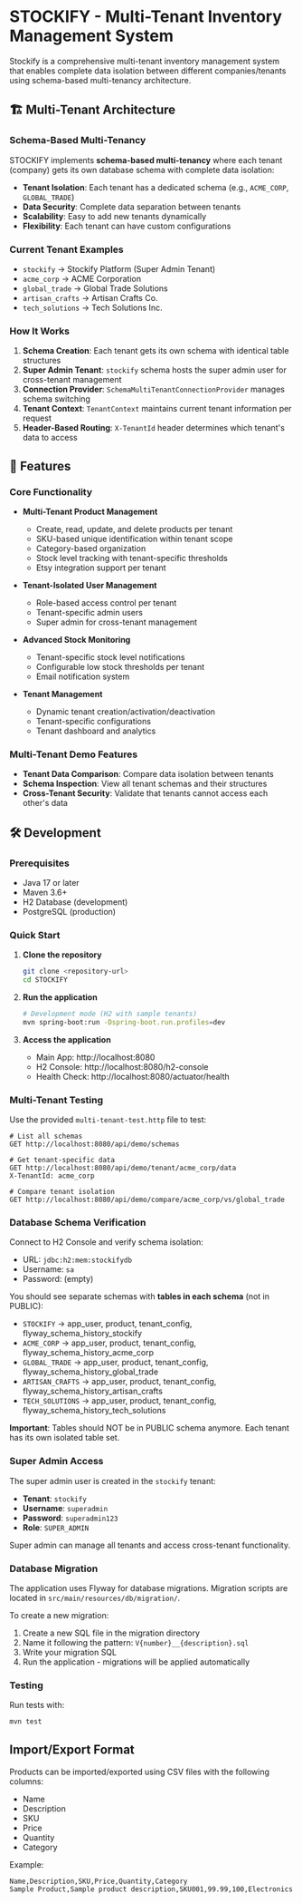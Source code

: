 # STOCKIFY - Multi-Tenant Inventory Management System

Stockify is a comprehensive multi-tenant inventory management system that enables complete data isolation between different companies/tenants using schema-based multi-tenancy architecture.

## 🏗️ Multi-Tenant Architecture

### Schema-Based Multi-Tenancy
STOCKIFY implements **schema-based multi-tenancy** where each tenant (company) gets its own database schema with complete data isolation:

- **Tenant Isolation**: Each tenant has a dedicated schema (e.g., `ACME_CORP`, `GLOBAL_TRADE`)
- **Data Security**: Complete data separation between tenants
- **Scalability**: Easy to add new tenants dynamically
- **Flexibility**: Each tenant can have custom configurations

### Current Tenant Examples
- `stockify` → Stockify Platform (Super Admin Tenant)
- `acme_corp` → ACME Corporation
- `global_trade` → Global Trade Solutions  
- `artisan_crafts` → Artisan Crafts Co.
- `tech_solutions` → Tech Solutions Inc.

### How It Works
1. **Schema Creation**: Each tenant gets its own schema with identical table structures
2. **Super Admin Tenant**: `stockify` schema hosts the super admin user for cross-tenant management
3. **Connection Provider**: `SchemaMultiTenantConnectionProvider` manages schema switching
4. **Tenant Context**: `TenantContext` maintains current tenant information per request
5. **Header-Based Routing**: `X-TenantId` header determines which tenant's data to access

## 🚀 Features

### Core Functionality
- **Multi-Tenant Product Management**
  - Create, read, update, and delete products per tenant
  - SKU-based unique identification within tenant scope
  - Category-based organization
  - Stock level tracking with tenant-specific thresholds
  - Etsy integration support per tenant

- **Tenant-Isolated User Management**
  - Role-based access control per tenant
  - Tenant-specific admin users
  - Super admin for cross-tenant management

- **Advanced Stock Monitoring**
  - Tenant-specific stock level notifications
  - Configurable low stock thresholds per tenant
  - Email notification system

- **Tenant Management**
  - Dynamic tenant creation/activation/deactivation
  - Tenant-specific configurations
  - Tenant dashboard and analytics

### Multi-Tenant Demo Features
- **Tenant Data Comparison**: Compare data isolation between tenants
- **Schema Inspection**: View all tenant schemas and their structures
- **Cross-Tenant Security**: Validate that tenants cannot access each other's data

## 🛠️ Development

### Prerequisites
- Java 17 or later
- Maven 3.6+
- H2 Database (development) 
- PostgreSQL (production)

### Quick Start

1. **Clone the repository**
   ```bash
   git clone <repository-url>
   cd STOCKIFY
   ```

2. **Run the application**
   ```bash
   # Development mode (H2 with sample tenants)
   mvn spring-boot:run -Dspring-boot.run.profiles=dev
   ```

3. **Access the application**
   - Main App: http://localhost:8080
   - H2 Console: http://localhost:8080/h2-console
   - Health Check: http://localhost:8080/actuator/health

### Multi-Tenant Testing

Use the provided `multi-tenant-test.http` file to test:

```http
# List all schemas
GET http://localhost:8080/api/demo/schemas

# Get tenant-specific data
GET http://localhost:8080/api/demo/tenant/acme_corp/data
X-TenantId: acme_corp

# Compare tenant isolation
GET http://localhost:8080/api/demo/compare/acme_corp/vs/global_trade
```

### Database Schema Verification

Connect to H2 Console and verify schema isolation:
- URL: `jdbc:h2:mem:stockifydb`
- Username: `sa` 
- Password: (empty)

You should see separate schemas with **tables in each schema** (not in PUBLIC):
- `STOCKIFY` → app_user, product, tenant_config, flyway_schema_history_stockify
- `ACME_CORP` → app_user, product, tenant_config, flyway_schema_history_acme_corp
- `GLOBAL_TRADE` → app_user, product, tenant_config, flyway_schema_history_global_trade
- `ARTISAN_CRAFTS` → app_user, product, tenant_config, flyway_schema_history_artisan_crafts
- `TECH_SOLUTIONS` → app_user, product, tenant_config, flyway_schema_history_tech_solutions

**Important**: Tables should NOT be in PUBLIC schema anymore. Each tenant has its own isolated table set.

### Super Admin Access

The super admin user is created in the `stockify` tenant:
- **Tenant**: `stockify`
- **Username**: `superadmin`
- **Password**: `superadmin123`
- **Role**: `SUPER_ADMIN`

Super admin can manage all tenants and access cross-tenant functionality.

### Database Migration

The application uses Flyway for database migrations. Migration scripts are located in `src/main/resources/db/migration/`.

To create a new migration:
1. Create a new SQL file in the migration directory
2. Name it following the pattern: `V{number}__{description}.sql`
3. Write your migration SQL
4. Run the application - migrations will be applied automatically

### Testing

Run tests with:
```bash
mvn test
```

## Import/Export Format

Products can be imported/exported using CSV files with the following columns:
- Name
- Description
- SKU
- Price
- Quantity
- Category

Example:
```csv
Name,Description,SKU,Price,Quantity,Category
Sample Product,Sample product description,SKU001,99.99,100,Electronics
```
